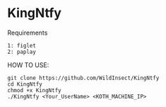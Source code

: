 # KingNtfy
Requirements
```
1: figlet
2: paplay
```
HOW TO USE:
```
git clone https://github.com/WildInsect/KingNtfy
cd KingNtfy
chmod +x KingNtfy
./KingNtfy <Your_UserName> <KOTH_MACHINE_IP>
```
